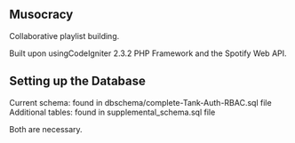 Musocracy
---------
Collaborative playlist building.

Built upon usingCodeIgniter 2.3.2 PHP Framework and the Spotify Web API.

Setting up the Database
-----------------------
Current schema: found in dbschema/complete-Tank-Auth-RBAC.sql file
Additional tables: found in supplemental_schema.sql file

Both are necessary. 

